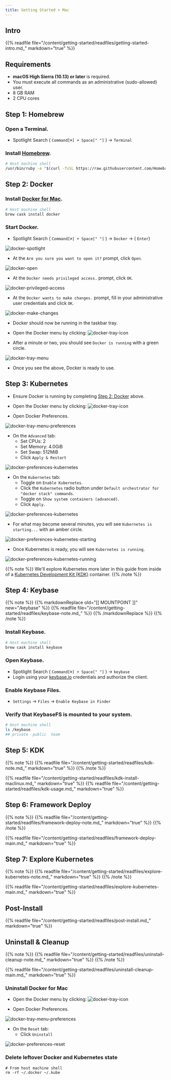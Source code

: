 ```yaml
---
title: Getting Started > Mac
---
```


## Intro

{{% readfile file="/content/getting-started/readfiles/getting-started-intro.md_" markdown="true" %}}

## Requirements

- **macOS High Sierra (10.13) or later** is required.
- You must execute all commands as an administrative (sudo-allowed) user.
- 8 GB RAM
- 2 CPU cores


## Step 1: Homebrew

### Open a Terminal.

- Spotlight Search ( `Command[⌘] + Space[" "]` ) -> `Terminal`

### Install [Homebrew](https://brew.sh/).

```bash
# Host machine shell
/usr/bin/ruby -e "$(curl -fsSL https://raw.githubusercontent.com/Homebrew/install/master/install)"
```


## Step 2: Docker

### Install [Docker for Mac](https://docs.docker.com/docker-for-mac/release-notes/).

```bash
# Host machine shell
brew cask install docker
```

### Start Docker.

- Spotlight Search ( `Command[⌘] + Space[" "]` ) -> `Docker` -> ( `Enter`)

![docker-spotlight](/images/mac/docker-spotlight.png)

- At the `Are you sure you want to open it?` prompt, click `Open`.

![docker-open](/images/mac/docker-open.png)

- At the `Docker needs privileged access.` prompt, click `OK`.

![docker-privileged-access](/images/mac/docker-privileged-access.png)

- At the `Docker wants to make changes.` prompt, fill in your administrative user credentials and click `OK`.

![docker-make-changes](/images/mac/docker-make-changes.png)

- Docker should now be running in the taskbar tray.

- Open the Docker menu by clicking: ![docker-tray-icon](/images/mac/docker-tray-icon.png)

- After a minute or two, you should see `Docker is running` with a green circle.

![docker-tray-menu](/images/mac/docker-tray-menu.png)

- Once you see the above, Docker is ready to use.


## Step 3: Kubernetes

- Ensure Docker is running by completing [Step 2: Docker](#step-2-docker) above.

- Open the Docker menu by clicking: ![docker-tray-icon](/images/mac/docker-tray-icon.png)

- Open Docker Preferences.

![docker-tray-menu-preferences](/images/mac/docker-tray-menu-preferences.png)

- On the `Advanced` tab:
  - Set CPUs: 2
  - Set Memory: 4.0GiB
  - Set Swap: 512MiB
  - Click `Apply & Restart`

![docker-preferences-kubernetes](/images/mac/docker-preferences-advanced.png)

- On the `Kubernetes` tab:
  - Toggle on `Enable Kubernetes`.
  - Click the `Kubernetes` radio button under `Default orchestrator for "docker stack" commands`.
  - Toggle on `Show system containers (advanced)`.
  - Click `Apply`.

![docker-preferences-kubernetes](/images/mac/docker-preferences-kubernetes.png)

- For what may become several minutes, you will see `Kubernetes is starting...` with an amber circle.

![docker-preferences-kubernetes-starting](/images/mac/docker-preferences-kubernetes-starting.png)

- Once Kubernetes is ready, you will see `Kubernetes is running`.

![docker-preferences-kubernetes-running](/images/mac/docker-preferences-kubernetes-running.png)

{{% note %}}
We'll explore Kubernetes more later in this guide from inside of a
[Kubernetes Development Kit (KDK)](https://github.com/cisco-sso/kdk) container.
{{% /note %}}


## Step 4: Keybase

{{% note %}}
{{% markdownReplace old="[[ MOUNTPOINT ]]" new="/keybase" %}}
{{% readfile file="/content/getting-started/readfiles/keybase-note.md_" %}}
{{% /markdownReplace %}}
{{% /note %}}

### Install Keybase.

```bash
# Host machine shell
brew cask install keybase
```

### Open Keybase.

- Spotlight Search ( `Command[⌘] + Space[" "]` ) -> `keybase`
- Login using your [keybase.io](https://keybase.io/) credentials and authorize the client.

### Enable Keybase Files.

- `Settings` -> `Files` -> `Enable Keybase in Finder`

### Verify that KeybaseFS is mounted to your system.

```bash
# Host machine shell
ls /keybase
## private  public  team
```


## Step 5: KDK

{{% note %}}
{{% readfile file="/content/getting-started/readfiles/kdk-note.md_" markdown="true" %}}
{{% /note %}}

{{% readfile file="/content/getting-started/readfiles/kdk-install-maclinux.md_" markdown="true" %}}
{{% readfile file="/content/getting-started/readfiles/kdk-usage.md_" markdown="true" %}}


## Step 6: Framework Deploy

{{% note %}}
{{% readfile file="/content/getting-started/readfiles/framework-deploy-note.md_" markdown="true" %}}
{{% /note %}}

{{% readfile file="/content/getting-started/readfiles/framework-deploy-main.md_" markdown="true" %}}


## Step 7: Explore Kubernetes

{{% note %}}
{{% readfile file="/content/getting-started/readfiles/explore-kubernetes-note.md_" markdown="true" %}}
{{% /note %}}

{{% readfile file="/content/getting-started/readfiles/explore-kubernetes-main.md_" markdown="true" %}}


## Post-Install

{{% readfile file="/content/getting-started/readfiles/post-install.md_" markdown="true" %}}


## Uninstall & Cleanup

{{% note %}}
{{% readfile file="/content/getting-started/readfiles/uninstall-cleanup-note.md_" markdown="true" %}}
{{% /note %}}

{{% readfile file="/content/getting-started/readfiles/uninstall-cleanup-main.md_" markdown="true" %}}

### Uninstall Docker for Mac

- Open the Docker menu by clicking: ![docker-tray-icon](/images/mac/docker-tray-icon.png)

- Open Docker Preferences.

![docker-tray-menu-preferences](/images/mac/docker-tray-menu-preferences.png)

- On the `Reset` tab:
  - Click `Uninstall`

![docker-preferences-reset](/images/mac/docker-preferences-reset.png)


### Delete leftover Docker and Kubernetes state

```
# From host machine shell
rm -rf ~/.docker ~/.kube
```
